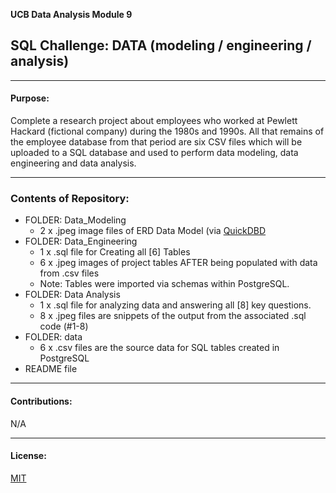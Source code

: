 **UCB Data Analysis Module 9**
## SQL Challenge: DATA (modeling / engineering / analysis)

---------------
#### Purpose:
Complete a research project about employees who worked at Pewlett Hackard (fictional company) during the 1980s and 1990s. All that remains of the employee database from that period are six CSV files which will be uploaded to a SQL database and used to perform data modeling, data engineering and data analysis.

--------------
### Contents of Repository:
- FOLDER: Data_Modeling
  - 2 x .jpeg image files of ERD Data Model (via [QuickDBD](https://www.quickdatabasediagrams.com/)
- FOLDER: Data_Engineering
  - 1 x .sql file for Creating all [6] Tables
  - 6 x .jpeg images of project tables AFTER being populated with data from .csv files
  - Note: Tables were imported via schemas within PostgreSQL.
- FOLDER: Data Analysis
  - 1 x .sql file for analyzing data and answering all [8] key questions.
  - 8 x .jpeg files are snippets of the output from the associated .sql code (#1-8)
- FOLDER: data
  - 6 x .csv files are the source data for SQL tables created in PostgreSQL
- README file

-------------------
#### Contributions:
N/A

------------------
#### License:
[MIT](https://choosealicense.com/licenses/mit/)
